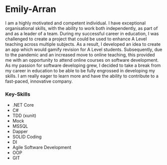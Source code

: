 # Emily-Arran

I am a highly motivated and competent individual. I have exceptional organisational skills, with the ability to work both independently, as part of and as a leader of a team. During my successful career in education, I was challenged to create a project that could be used to enhance A Level teaching across multiple subjects. As a result, I developed an idea to create an app which would gamify revision for A Level students. Subsequently, due to the pandemic and an increased move to online teaching, this provided me with an opportunity to attend online courses on software development. As my passion for software developing grew, I decided to take a break from my career in education to be able to be fully engrossed in developing my skills. I am really eager to learn more and have the ability to contribute to a fast-paced, innovative company.

### Key-Skills

- .NET Core
- C#
- TDD (xunit)
- Mock
- MSSQL
- Dapper
- SOLID Coding
- DI
- Agile Software Development
- OOP
- GIT
